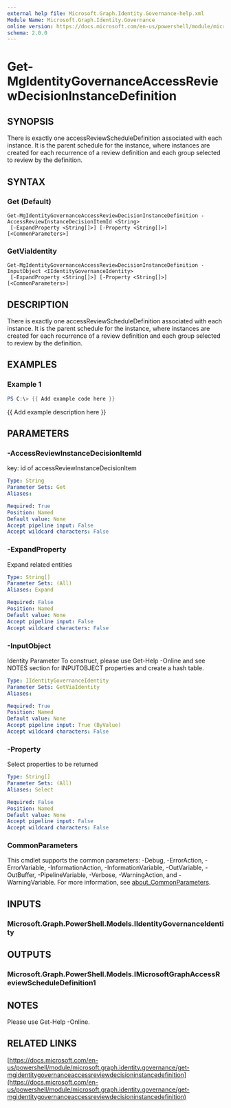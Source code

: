 ```yaml
---
external help file: Microsoft.Graph.Identity.Governance-help.xml
Module Name: Microsoft.Graph.Identity.Governance
online version: https://docs.microsoft.com/en-us/powershell/module/microsoft.graph.identity.governance/get-mgidentitygovernanceaccessreviewdecisioninstancedefinition
schema: 2.0.0
---
```


# Get-MgIdentityGovernanceAccessReviewDecisionInstanceDefinition

## SYNOPSIS
There is exactly one accessReviewScheduleDefinition associated with each instance.
It is the parent schedule for the instance, where instances are created for each recurrence of a review definition and each group selected to review by the definition.

## SYNTAX

### Get (Default)
```
Get-MgIdentityGovernanceAccessReviewDecisionInstanceDefinition -AccessReviewInstanceDecisionItemId <String>
 [-ExpandProperty <String[]>] [-Property <String[]>] [<CommonParameters>]
```

### GetViaIdentity
```
Get-MgIdentityGovernanceAccessReviewDecisionInstanceDefinition -InputObject <IIdentityGovernanceIdentity>
 [-ExpandProperty <String[]>] [-Property <String[]>] [<CommonParameters>]
```

## DESCRIPTION
There is exactly one accessReviewScheduleDefinition associated with each instance.
It is the parent schedule for the instance, where instances are created for each recurrence of a review definition and each group selected to review by the definition.

## EXAMPLES

### Example 1
```powershell
PS C:\> {{ Add example code here }}
```

{{ Add example description here }}

## PARAMETERS

### -AccessReviewInstanceDecisionItemId
key: id of accessReviewInstanceDecisionItem

```yaml
Type: String
Parameter Sets: Get
Aliases:

Required: True
Position: Named
Default value: None
Accept pipeline input: False
Accept wildcard characters: False
```

### -ExpandProperty
Expand related entities

```yaml
Type: String[]
Parameter Sets: (All)
Aliases: Expand

Required: False
Position: Named
Default value: None
Accept pipeline input: False
Accept wildcard characters: False
```

### -InputObject
Identity Parameter
To construct, please use Get-Help -Online and see NOTES section for INPUTOBJECT properties and create a hash table.

```yaml
Type: IIdentityGovernanceIdentity
Parameter Sets: GetViaIdentity
Aliases:

Required: True
Position: Named
Default value: None
Accept pipeline input: True (ByValue)
Accept wildcard characters: False
```

### -Property
Select properties to be returned

```yaml
Type: String[]
Parameter Sets: (All)
Aliases: Select

Required: False
Position: Named
Default value: None
Accept pipeline input: False
Accept wildcard characters: False
```

### CommonParameters
This cmdlet supports the common parameters: -Debug, -ErrorAction, -ErrorVariable, -InformationAction, -InformationVariable, -OutVariable, -OutBuffer, -PipelineVariable, -Verbose, -WarningAction, and -WarningVariable. For more information, see [about_CommonParameters](http://go.microsoft.com/fwlink/?LinkID=113216).

## INPUTS

### Microsoft.Graph.PowerShell.Models.IIdentityGovernanceIdentity
## OUTPUTS

### Microsoft.Graph.PowerShell.Models.IMicrosoftGraphAccessReviewScheduleDefinition1
## NOTES
Please use Get-Help -Online.

## RELATED LINKS

[https://docs.microsoft.com/en-us/powershell/module/microsoft.graph.identity.governance/get-mgidentitygovernanceaccessreviewdecisioninstancedefinition](https://docs.microsoft.com/en-us/powershell/module/microsoft.graph.identity.governance/get-mgidentitygovernanceaccessreviewdecisioninstancedefinition)

